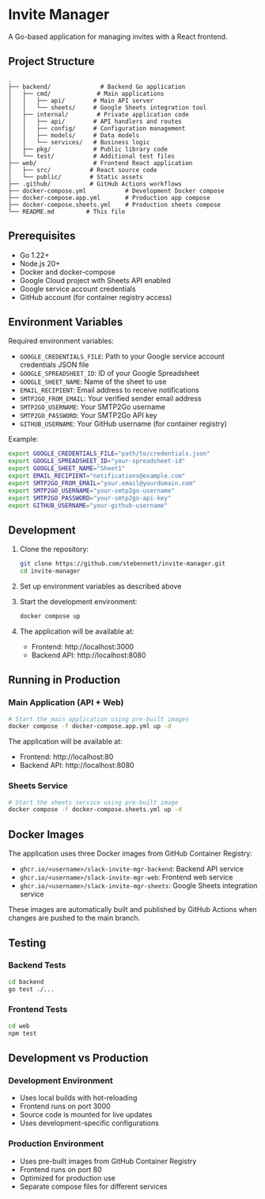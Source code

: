 # Invite Manager

A Go-based application for managing invites with a React frontend.

## Project Structure

```
.
├── backend/              # Backend Go application
│   ├── cmd/             # Main applications
│   │   ├── api/        # Main API server
│   │   └── sheets/     # Google Sheets integration tool
│   ├── internal/        # Private application code
│   │   ├── api/        # API handlers and routes
│   │   ├── config/     # Configuration management
│   │   ├── models/     # Data models
│   │   └── services/   # Business logic
│   ├── pkg/            # Public library code
│   └── test/           # Additional test files
├── web/                # Frontend React application
│   ├── src/           # React source code
│   └── public/        # Static assets
├── .github/           # GitHub Actions workflows
├── docker-compose.yml           # Development Docker compose
├── docker-compose.app.yml       # Production app compose
├── docker-compose.sheets.yml    # Production sheets compose
└── README.md         # This file
```

## Prerequisites

- Go 1.22+
- Node.js 20+
- Docker and docker-compose
- Google Cloud project with Sheets API enabled
- Google service account credentials
- GitHub account (for container registry access)

## Environment Variables

Required environment variables:
- `GOOGLE_CREDENTIALS_FILE`: Path to your Google service account credentials JSON file
- `GOOGLE_SPREADSHEET_ID`: ID of your Google Spreadsheet
- `GOOGLE_SHEET_NAME`: Name of the sheet to use
- `EMAIL_RECIPIENT`: Email address to receive notifications
- `SMTP2GO_FROM_EMAIL`: Your verified sender email address
- `SMTP2GO_USERNAME`: Your SMTP2Go username
- `SMTP2GO_PASSWORD`: Your SMTP2Go API key
- `GITHUB_USERNAME`: Your GitHub username (for container registry)

Example:
```bash
export GOOGLE_CREDENTIALS_FILE="path/to/credentials.json"
export GOOGLE_SPREADSHEET_ID="your-spreadsheet-id"
export GOOGLE_SHEET_NAME="Sheet1"
export EMAIL_RECIPIENT="notifications@example.com"
export SMTP2GO_FROM_EMAIL="your.email@yourdomain.com"
export SMTP2GO_USERNAME="your-smtp2go-username"
export SMTP2GO_PASSWORD="your-smtp2go-api-key"
export GITHUB_USERNAME="your-github-username"
```

## Development

1. Clone the repository:
   ```bash
   git clone https://github.com/stebennett/invite-manager.git
   cd invite-manager
   ```

2. Set up environment variables as described above

3. Start the development environment:
   ```bash
   docker compose up
   ```

4. The application will be available at:
   - Frontend: http://localhost:3000
   - Backend API: http://localhost:8080

## Running in Production

### Main Application (API + Web)
```bash
# Start the main application using pre-built images
docker compose -f docker-compose.app.yml up -d
```

The application will be available at:
- Frontend: http://localhost:80
- Backend API: http://localhost:8080

### Sheets Service
```bash
# Start the sheets service using pre-built image
docker compose -f docker-compose.sheets.yml up -d
```

## Docker Images

The application uses three Docker images from GitHub Container Registry:
- `ghcr.io/<username>/slack-invite-mgr-backend`: Backend API service
- `ghcr.io/<username>/slack-invite-mgr-web`: Frontend web service
- `ghcr.io/<username>/slack-invite-mgr-sheets`: Google Sheets integration service

These images are automatically built and published by GitHub Actions when changes are pushed to the main branch.

## Testing

### Backend Tests
```bash
cd backend
go test ./...
```

### Frontend Tests
```bash
cd web
npm test
```

## Development vs Production

### Development Environment
- Uses local builds with hot-reloading
- Frontend runs on port 3000
- Source code is mounted for live updates
- Uses development-specific configurations

### Production Environment
- Uses pre-built images from GitHub Container Registry
- Frontend runs on port 80
- Optimized for production use
- Separate compose files for different services
